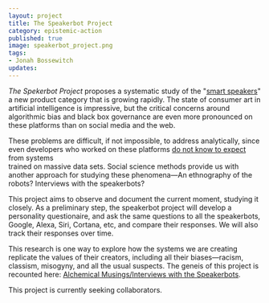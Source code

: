 ```yaml
---
layout: project
title: The Speakerbot Project
category: epistemic-action 
published: true
image: speakerbot_project.png
tags:
- Jonah Bossewitch
updates:
---
```


*The Spekerbot Project* proposes a systematic study of the "[smart speakers](https://en.wikipedia.org/wiki/Smart_speaker)"
a new product category that is growing rapidly. The state of consumer art in artificial intelligence is impressive, but 
the critical concerns around algorithmic bias and black box governance are even more pronounced on these platforms than 
on social media and the web.

These problems are difficult, if not impossible, to address analytically, since even developers who worked on these 
platforms [do not know to expect](https://www.nytimes.com/2016/12/14/magazine/the-great-ai-awakening.html) from systems  
trained on massive data sets. Social science methods provide us with another approach for studying these phenomena—An 
ethnography of the robots? Interviews with the speakerbots?  

This project aims to observe and document the current moment, studying it closely. As a preliminary step, the speakerbot 
project will develop a personality questionaire, and ask the same questions to all the speakerbots, Google, Alexa, Siri, 
Cortana, etc, and compare their responses. We will also track their responses over time. 

This research is one way to explore how the systems we are creating replicate the values of their creators, including 
all their biases—racism, classism, misogyny, and all the usual suspects. The geneis of this project is recounted here: 
[Alchemical Musings/Interviews with the Speakerbots](http://alchemicalmusings.org/2017/08/31/interviews-with-the-speakerbots/).  

This project is currently seeking collaborators. 
